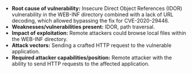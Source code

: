 - **Root cause of vulnerability:** Insecure Direct Object References (IDOR) vulnerability in the WEB-INF directory combined with a lack of URL decoding, which allowed bypassing the fix for CVE-2020-29446.
- **Weaknesses/vulnerabilities present:** IDOR, path traversal.
- **Impact of exploitation:** Remote attackers could browse local files within the WEB-INF directory.
- **Attack vectors:** Sending a crafted HTTP request to the vulnerable application.
- **Required attacker capabilities/position:** Remote attacker with the ability to send HTTP requests to the affected application.
